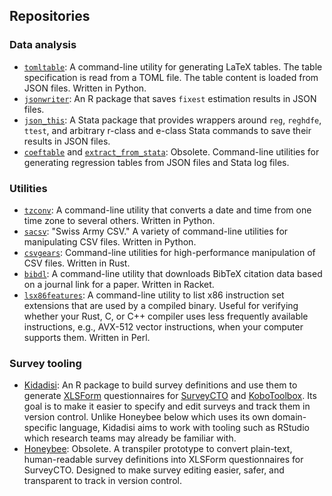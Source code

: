 
## Repositories

### Data analysis

- [`tomltable`](https://github.com/gn0/tomltable): A command-line utility for generating LaTeX tables. The table specification is read from a TOML file. The table content is loaded from JSON files. Written in Python.
- [`jsonwriter`](https://github.com/gn0/jsonwriter): An R package that saves `fixest` estimation results in JSON files.
- [`json_this`](https://github.com/gn0/json-this): A Stata package that provides wrappers around `reg`, `reghdfe`, `ttest`, and arbitrary r-class and e-class Stata commands to save their results in JSON files.
- [`coeftable`](https://github.com/gn0/coeftable) and [`extract_from_stata`](https://github.com/gn0/extract-from-stata): Obsolete. Command-line utilities for generating regression tables from JSON files and Stata log files.

### Utilities

- [`tzconv`](https://github.com/gn0/tzconv): A command-line utility that converts a date and time from one time zone to several others. Written in Python.
- [`sacsv`](https://github.com/gn0/sacsv): "Swiss Army CSV." A variety of command-line utilities for manipulating CSV files. Written in Python.
- [`csvgears`](https://github.com/gn0/csvgears): Command-line utilities for high-performance manipulation of CSV files. Written in Rust.
- [`bibdl`](https://github.com/gn0/bibdl): A command-line utility that downloads BibTeX citation data based on a journal link for a paper. Written in Racket.
- [`lsx86features`](https://github.com/gn0/lsx86features): A command-line utility to list x86 instruction set extensions that are used by a compiled binary. Useful for verifying whether your Rust, C, or C++ compiler uses less frequently available instructions, e.g., AVX-512 vector instructions, when your computer supports them. Written in Perl.

### Survey tooling

- [Kidadisi](https://github.com/gn0/kidadisi): An R package to build survey definitions and use them to generate [XLSForm](https://xlsform.org/en/) questionnaires for [SurveyCTO](https://www.surveycto.com/) and [KoboToolbox](https://www.kobotoolbox.org/). Its goal is to make it easier to specify and edit surveys and track them in version control. Unlike Honeybee below which uses its own domain-specific language, Kidadisi aims to work with tooling such as RStudio which research teams may already be familiar with.
- [Honeybee](https://github.com/gn0/honeybee): Obsolete. A transpiler prototype to convert plain-text, human-readable survey definitions into XLSForm questionnaires for SurveyCTO. Designed to make survey editing easier, safer, and transparent to track in version control.
